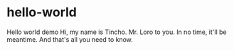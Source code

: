 # hello-world
Hello world demo
Hi, my name is Tincho. Mr. Loro to you. 
In no time, it'll be meantime. And that's all you need to know. 

